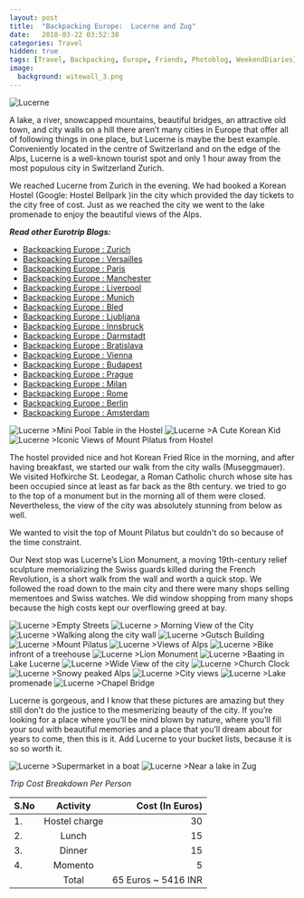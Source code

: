 ```yaml
---
layout: post
title:  "Backpacking Europe:  Lucerne and Zug"
date:   2018-03-22 03:52:38
categories: Travel
hidden: true
tags: [Travel, Backpacking, Europe, Friends, Photoblog, WeekendDiaries]
image:
  background: witewall_3.png
---
```

<img src="https://i.imgur.com/LVVH6ZB.jpg" alt="Lucerne">


A lake, a river, snowcapped mountains, beautiful bridges, an attractive old town, and city walls on a hill there aren’t many cities in Europe that offer all of following things in one place, but Lucerne is maybe the best example. Conveniently located in the centre of Switzerland and on the edge of the Alps, Lucerne is a well-known tourist spot and only 1 hour away from the most populous city in Switzerland Zurich.

We reached Lucerne from Zurich in the evening. We had booked a Korean Hostel (Google: Hostel Bellpark )in the city which provided the day tickets to the city free of cost. Just as we reached the city we went to the lake promenade to enjoy the beautiful views of the Alps.

**_Read other Eurotrip Blogs:_**

+ <a href="https://yogeshpandey.in/travel/Backpacking-Europe-zurich/">Backpacking Europe : Zurich</a>
+ <a href="https://yogeshpandey.in/travel/Backpacking-Europe-versailles/">Backpacking Europe : Versailles</a>
+ <a href="https://yogeshpandey.in/travel/Backpacking-Europe-Paris/">Backpacking Europe : Paris</a>
+ <a href="https://yogeshpandey.in/travel/Backpacking-Europe-Manchester/">Backpacking Europe : Manchester</a>
+ <a href="https://yogeshpandey.in/travel/Backpacking-Europe-Liverpool">Backpacking Europe : Liverpool</a>
+ <a href="https://yogeshpandey.in/travel/Backpacking-Europe-Munich/">Backpacking Europe : Munich</a>
+ <a href="https://yogeshpandey.in/travel/Backpacking-Europe-bled/">Backpacking Europe : Bled</a>
+ <a href="https://yogeshpandey.in/travel/Backpacking-Europe-Ljubljana/">Backpacking Europe : Ljubljana</a>
+ <a href="https://yogeshpandey.in/travel/Backpacking-Europe-Innsbruck/">Backpacking Europe : Innsbruck</a>
+ <a href="https://yogeshpandey.in/travel/Backpacking-Europe-Dramstadt/">Backpacking Europe : Darmstadt</a>
+ <a href="https://yogeshpandey.in/travel/Backpacking-Europe-Bratislava/">Backpacking Europe : Bratislava</a>
+ <a href="https://yogeshpandey.in/travel/Backpacking-Europe-Vienna/">Backpacking Europe : Vienna</a>
+ <a href="https://yogeshpandey.in/travel/Backpacking-Europe-Budapest/">Backpacking Europe : Budapest</a>
+ <a href="https://yogeshpandey.in/travel/Backpacking-Europe-Prague/">Backpacking Europe : Prague</a>
+ <a href="https://yogeshpandey.in/travel/Backpacking-Europe-Milan/">Backpacking Europe : Milan</a>
+ <a href="https://yogeshpandey.in/travel/Backpacking-Europe-ROME/">Backpacking Europe :  Rome</a>
+ <a href="https://yogeshpandey.in/travel/Backpacking-Europe-Berlin/">Backpacking Europe : Berlin</a>
+ <a href="https://yogeshpandey.in/travel/Backpacking-Europe-Amsterdam/">Backpacking Europe : Amsterdam</a>


<img src="https://i.imgur.com/fn1nV5q.jpg" alt="Lucerne">
>Mini Pool Table in the Hostel

<img src="https://i.imgur.com/zqLsmFr.jpg" alt="Lucerne">
>A Cute Korean Kid

<img src="https://i.imgur.com/UeG8tRq.jpg" alt="Lucerne">
>Iconic Views of Mount Pilatus from Hostel

The hostel provided nice and hot Korean Fried Rice in the morning, and after having breakfast, we started our walk from the city walls (Museggmauer). We visited Hofkirche St. Leodegar, a Roman Catholic church whose site has been occupied since at least as far back as the 8th century. we tried to go to the top of a monument but in the morning all of them were closed. Nevertheless, the view of the city was absolutely stunning from below as well.

We wanted to visit the top of Mount Pilatus but couldn't do so because of the time constraint.

Our Next stop was Lucerne’s Lion Monument, a moving 19th-century relief sculpture memorializing the Swiss guards killed during the French Revolution, is a short walk from the wall and worth a quick stop. We followed the road down to the main city and there were many shops selling mementoes and Swiss watches. We did window shopping from many shops because the high costs kept our overflowing greed at bay.

<img src="https://i.imgur.com/D23GM11.jpg" alt="Lucerne">
>Empty Streets

<img src="https://i.imgur.com/7cFTH0N.jpg" alt="Lucerne">
> Morning View of the City

<img src="https://i.imgur.com/Syzkkvl.jpg" alt="Lucerne">
>Walking along the city wall

<img src="https://i.imgur.com/5AETwPI.jpg" alt="Lucerne">
>Gutsch Building

<img src="https://i.imgur.com/iXsxSse.jpg" alt="Lucerne">
>Mount Pilatus

<img src="https://i.imgur.com/vmjxLWS.jpg" alt="Lucerne">
>Views of Alps

<img src="https://i.imgur.com/iPl2IsT.jpg" alt="Lucerne">
>Bike infront of a treehouse

<img src="https://i.imgur.com/jGOtJqj.jpg" alt="Lucerne">
>Lion Monument

<img src="https://i.imgur.com/6nBG4Lu.jpg" alt="Lucerne">
>Baating in Lake Lucerne

<img src="https://i.imgur.com/Dfb8cHY.jpg" alt="Lucerne">
>Wide View of the city

<img src="https://i.imgur.com/knrBMae.jpg" alt="Lucerne">
>Church Clock

<img src="https://i.imgur.com/o8hZPjc.jpg" alt="Lucerne">
>Snowy peaked Alps

<img src="https://i.imgur.com/L9Dw2o7.jpg" alt="Lucerne">
>City views

<img src="https://i.imgur.com/NCjDqDe.jpg" alt="Lucerne">
>Lake promenade

<img src="https://i.imgur.com/5OqdRvT.jpg" alt="Lucerne">
>Chapel Bridge

Lucerne is gorgeous, and I know that these pictures are amazing but they still don't do the justice to the mesmerizing beauty of the city. If you’re looking for a place where you’ll be mind blown by nature, where you’ll fill your soul with beautiful memories and a place that you’ll dream about for years to come, then this is it. Add Lucerne to your bucket lists, because it is so so worth it.

<img src="https://i.imgur.com/6BdhSK0.jpg" alt="Lucerne">
 >Supermarket in a boat

<img src="https://i.imgur.com/LxNo3LF.jpg" alt="Lucerne">
>Near a lake in Zug

*Trip Cost Breakdown Per Person*

| S.No | Activity|Cost (In Euros) |
|:----------|:----------:|-:|
| 1.      | Hostel charge   |30|
|2.      |    Lunch   |15|
|3.      |    Dinner   |15|
| 4.      | Momento      |5|
||Total| 65 Euros  ~ 5416 INR|
